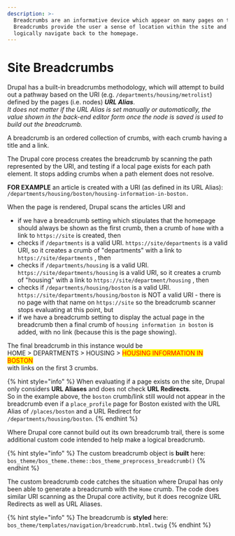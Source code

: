 ```yaml
---
description: >-
  Breadcrumbs are an informative device which appear on many pages on the site.
  Breadcrumbs provide the user a sense of location within the site and a way to
  logically navigate back to the homepage.
---
```


# Site Breadcrumbs

Drupal has a built-in breadcrumbs methodology, which will attempt to build out a pathway based on the URI (e.g. `/departments/housing/metrolist`) defined by the pages (i.e. nodes) _**URL Alias**_. \
_It does not matter if the URL Alias is set manually or automatically, the value shown in the back-end editor form once the node is saved is used to build out the breadcrumb._

A breadcrumb is an ordered collection of crumbs, with each crumb having a title and a link.

The Drupal core process creates the breadcrumb by scanning the path represented by the URI, and testing if a local page exists for each path element.  It stops adding crumbs when a path element does not resolve. &#x20;

**FOR EXAMPLE** an article is created with a URI (as defined in its URL Alias):\
&#x20;  `/departments/housing/boston/housing-information-in-boston.`

When the page is rendered, Drupal scans the articles URI and&#x20;

* if we have a breadcrumb setting which stipulates that the homepage should always be shown as the first crumb, then a crumb of `home` with a link to `https://site` is created, then
* checks if `/departments` is a valid URI. `https://site/departments` is a valid URI, so it creates a crumb of "departments" with a link to `https://site/departments` , then
* checks if `/departments/housing` is a valid URI. `https://site/departments/housing` is a valid URI, so it creates a crumb of "housing" with a link to `https://site/department/housing` , then
* checks if `/departments/housing/boston` is a valid URI. `https://site/departments/housing/boston` is NOT a valid URI - there is no page with that name on `https://site` so the breadcrumb scanner stops evaluating at this point, but
* if we have a breadcrumb setting to display the actual page in the breadcrumb then a final crumb of `housing information in boston` is added, with no link (because this is the page showing).

The final breadcrumb in this instance would be \
&#x20;   HOME > DEPARTMENTS > HOUSING > <mark style="color:red;">HOUSING INFORMATION IN BOSTON</mark>\
with links on the first 3 crumbs.

{% hint style="info" %}
When evaluating if a page exists on the site, Drupal only considers **URL Aliases** and does not check **URL Redirects**.\
So in the example above, the `boston` crumb/link still would not appear in the breadcrumb even if a `place_profile` page for Boston existed with the URL Alias of `/places/boston` and a URL Redirect for `/departments/housing/boston`.
{% endhint %}

Where Drupal core cannot build out its own breadcrumb trail, there is some additional custom code intended to help make a logical breadcrumb.

{% hint style="info" %}
The custom breadcrumb object is **built** here: `bos_theme/bos_theme.theme::bos_theme_preprocess_breadcrumb()`
{% endhint %}

The custom breadcrumb code catches the situation where Drupal has only been able to generate a breadcrumb with the `Home` crumb.  The code does similar URI scanning as the Drupal core activity, but it does recognize URL Redirects as well as URL Aliases.

{% hint style="info" %}
The breadcrumb is **styled** here: `bos_theme/templates/navigation/breadcrumb.html.twig`
{% endhint %}


